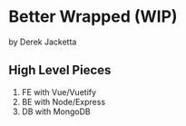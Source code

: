 # Better Wrapped (WIP)
by Derek Jacketta


## High Level Pieces

1. FE with Vue/Vuetify
2. BE with Node/Express
3. DB with MongoDB
